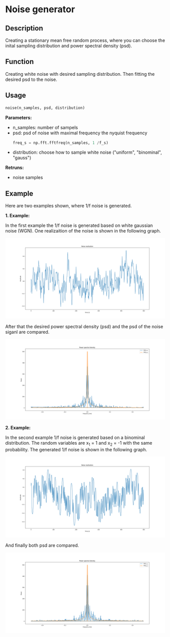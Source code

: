 # Noise generator

## Description
Creating a stationary mean free random process, where you can choose the inital sampling distribution and power spectral density (psd).

## Function
Creating white noise with desired sampling distribution. Then fitting the desired psd to the noise.

## Usage
```python
noise(n_samples, psd, distribution)
```

  **Parameters:** <br />
  
* n_samples:   number of sampels
* psd:         psd of noise with maximal frequency the nyquist frequency
  ```python 
  freq_s = np.fft.fftfreq(n_samples, 1 /f_s) 
  ```
* distribution: choose how to sample white noise ("uniform", "binominal", "gauss")


**Retruns:** <br />
* noise samples
                  
## Example
Here are two examples shown, where 1/f noise is generated.

**1. Example:** 

In the first example the 1/f noise is generated based on white gaussian noise (WGN). One realizaition of the noise is shown in the following graph. 

![gauss_1](images/gauss_1_f_real.png)

After that the desired power spectral density (psd) and the psd of the noise siganl are compared.

![gauss_2](images/gauss_1_f.png)

**2. Example:**

In the second example 1/f noise is generated based on a binominal distribution. The random variables are x<sub>1</sub> = 1 and x<sub>2</sub> = -1 with the same probability. The generated 1/f noise is shown in the following graph.

![binominal_1](images/binominal_1_f_real.png)

And finally both psd are compared.

![binominal_1](images/binominal_1_f.png)
